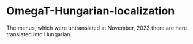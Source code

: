 # OmegaT-Hungarian-localization
The menus, which were untranslated at November, 2023 there are here translated into Hungarian.
